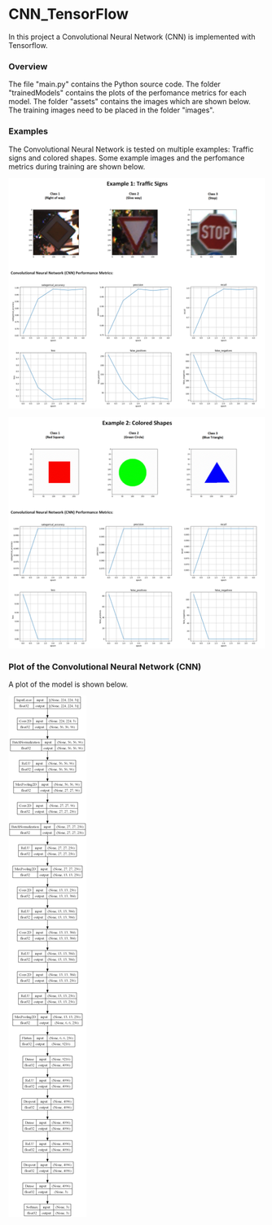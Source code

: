 # CNN_TensorFlow

In this project a Convolutional Neural Network (CNN) is implemented with Tensorflow.

### Overview

The file "main.py" contains the Python source code.
The folder "trainedModels" contains the plots of the perfomance metrics for each model.
The folder "assets" contains the images which are shown below.
The training images need to be placed in the folder "images".

### Examples

The Convolutional Neural Network is tested on multiple examples:
Traffic signs and colored shapes.
Some example images and the perfomance metrics during training are shown below.

![alt text](https://github.com/jkrn/CNN_TensorFlow/blob/main/assets/traffic_signs.png?raw=true)

![alt text](https://github.com/jkrn/CNN_TensorFlow/blob/main/assets/color_shapes.png?raw=true)


### Plot of the Convolutional Neural Network (CNN)

A plot of the model is shown below.

![alt text](https://github.com/jkrn/CNN_TensorFlow/blob/main/assets/cnn_model.png?raw=true)
